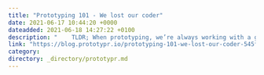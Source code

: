 ```yaml
---
title: "Prototyping 101 - We lost our coder"
date: 2021-06-17 10:44:20 +0000
dateadded: 2021-06-18 14:27:22 +0100
description: "    TLDR; When prototyping, we’re always working with a given set of constraints. When these change, like e.g. when a team member leaves, this…  Continue reading on Prototypr »  "
link: "https://blog.prototypr.io/prototyping-101-we-lost-our-coder-545f345e1206?source=rss----eb297ea1161a---4"
category:
directory: _directory/prototypr.md
---
```

